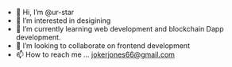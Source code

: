 - 👋 Hi, I’m @ur-star
- 👀 I’m interested in desigining
- 🌱 I’m currently learning web development and blockchain Dapp development.
- 💞️ I’m looking to collaborate on frontend development
- 📫 How to reach me ...
jokerjones66@gmail.com

<!---
ur-star/ur-star is a ✨ special ✨ repository because its `README.md` (this file) appears on your GitHub profile.
You can click the Preview link to take a look at your changes.
--->
